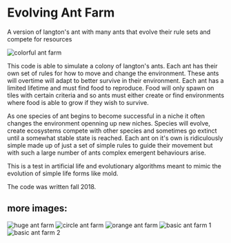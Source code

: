 # Evolving Ant Farm
A version of langton's ant with many ants that evolve their rule sets and compete for resources

![colorful ant farm](https://i.imgur.com/guzDMFw.png)

This code is able to simulate a colony of langton's ants. Each ant has their own set of rules for how to move and change the environment. These ants will overtime will adapt to better survive in their environment. Each ant has a limited lifetime and must find food to reproduce. Food will only spawn on tiles with certain criteria and so ants must either create or find environments where food is able to grow if they wish to survive.

As one species of ant begins to become successful in a niche it often changes the environment openning up new niches. Species will evolve, create ecosystems compete with other species and sometimes go extinct until a somewhat stable state is reached. Each ant on it's own is ridiculously simple made up of just a set of simple rules to guide their movement but with such a large number of ants complex emergent behaviours arise.

This is a test in artificial life and evolutionary algorithms meant to mimic the evolution of simple life forms like mold.

The code was written fall 2018.

## more images:
![huge ant farm](https://i.imgur.com/ph8sXBc.png)
![circle ant farm](https://i.imgur.com/ejpURdr.png)
![orange ant farm](https://i.imgur.com/XB6Gb0x.png)
![basic ant farm 1](https://i.imgur.com/OzQ3X7P.png)
![basic ant farm 2](https://i.imgur.com/s56FlL4.png)

